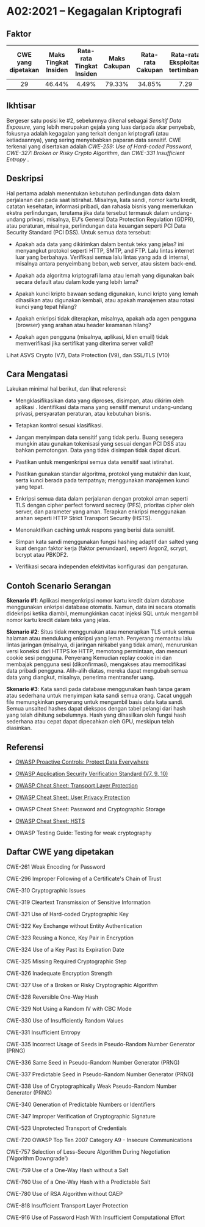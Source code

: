 # A02:2021 – Kegagalan Kriptografi

## Faktor

| CWE yang dipetakan | Maks Tingkat Insiden | Rata-rata Tingkat Insiden | Maks Cakupan | Rata-rata Cakupan | Rata-rata Eksploitasi tertimbang | Rata-rata dampak tertimbang | Jumlah Kejadian | Total CVE |
|:-------------:|:--------------------:|:--------------------:|:--------------:|:--------------:|:----------------------:|:---------------------:|:-------------------:|:------------:|
| 29          | 46.44%             | 4.49%              | 79.33%       | 34.85%       | 7.29                 | 6.81                | 233,788           | 3,075      |

## Ikhtisar

Bergeser satu posisi ke #2, sebelumnya dikenal sebagai *Sensitif Data
Exposure*, yang lebih merupakan gejala yang luas daripada akar penyebab,
fokusnya adalah kegagalan yang terkait dengan kriptografi (atau ketiadaannya),
yang sering menyebabkan paparan data sensitif. CWE terkenal yang disertakan
adalah *CWE-259: Use of Hard-coded Password*, *CWE-327: Broken or Risky
Crypto Algorithm*, dan *CWE-331 Insufficient Entropy* .

## Deskripsi

Hal pertama adalah menentukan kebutuhan perlindungan data dalam perjalanan
dan pada saat istirahat. Misalnya, kata sandi, nomor kartu kredit, catatan kesehatan, informasi pribadi, dan rahasia bisnis yang memerlukan ekstra
perlindungan, terutama jika data tersebut termasuk dalam undang-undang privasi, misalnya, EU's General Data Protection Regulation (GDPR), atau peraturan, misalnya,
perlindungan data keuangan seperti PCI Data Security Standard (PCI DSS).
Untuk semua data tersebut:

-   Apakah ada data yang dikirimkan dalam bentuk teks yang jelas? 
    ini menyangkut protokol seperti 
    HTTP, SMTP, and FTP. Lalu lintas internet luar yang berbahaya.
    Verifikasi semua lalu lintas yang ada di internal, misalnya antara penyeimbang beban,web server, atau sistem back-end.

-   Apakah ada algoritma kriptografi lama atau lemah yang digunakan baik secara default
    atau dalam kode yang lebih lama?

-   Apakah kunci kripto bawaan sedang digunakan, 
    kunci kripto yang lemah dihasilkan atau digunakan kembali, 
    atau apakah manajemen atau rotasi kunci yang tepat hilang?

-   Apakah enkripsi tidak diterapkan, misalnya, apakah ada agen pengguna (browser) 
    yang arahan atau header keamanan hilang?

-   Apakah agen pengguna (misalnya, aplikasi, klien email) tidak memverifikasi jika
    sertifikat yang diterima server valid?

Lihat ASVS Crypto (V7), Data Protection (V9), dan SSL/TLS (V10)

## Cara Mengatasi

Lakukan minimal hal berikut, dan lihat referensi: 

-   Mengklasifikasikan data yang diproses, disimpan, atau dikirim oleh aplikasi .
    Identifikasi data mana yang sensitif menurut undang-undang privasi,
    persyaratan peraturan, atau kebutuhan bisnis.

-   Tetapkan kontrol sesuai klasifikasi.

-   Jangan menyimpan data sensitif yang tidak perlu. Buang sesegera
    mungkin atau gunakan tokenisasi yang sesuai dengan PCI DSS atau bahkan pemotongan.
    Data yang tidak disimpan tidak dapat dicuri.

-   Pastikan untuk mengenkripsi semua data sensitif saat istirahat.

-   Pastikan gunakan standar algoritma, protokol yang mutakhir dan kuat, serta 
    kunci berada pada tempatnya; menggunakan manajemen kunci yang tepat.

-   Enkripsi semua data dalam perjalanan dengan protokol aman seperti TLS dengan
    cipher perfect forward secrecy (PFS), prioritas cipher oleh
    server, dan parameter yang aman. Terapkan enkripsi menggunakan arahan
    seperti HTTP Strict Transport Security (HSTS).

-   Menonaktifkan caching untuk respons yang berisi data sensitif.

-   Simpan kata sandi menggunakan fungsi hashing adaptif dan salted yang kuat
    dengan faktor kerja (faktor penundaan), seperti Argon2, scrypt, bcrypt atau
    PBKDF2.

-   Verifikasi secara independen efektivitas konfigurasi dan
    pengaturan.


## Contoh Scenario Serangan

**Skenario #1**: Aplikasi mengenkripsi nomor kartu kredit dalam
database menggunakan enkripsi database otomatis. Namun, data ini
secara otomatis didekripsi ketika diambil, memungkinkan cacat injeksi SQL untuk
mengambil nomor kartu kredit dalam teks yang jelas.


**Skenario #2**: Situs tidak menggunakan atau menerapkan TLS untuk semua halaman atau
mendukung enkripsi yang lemah. Penyerang memantau lalu lintas jaringan (misalnya, di
jaringan nirkabel yang tidak aman), menurunkan versi koneksi dari HTTPS ke
HTTP, memotong permintaan, dan mencuri cookie sesi pengguna.
Penyerang Kemudian replay cookie ini dan membajak pengguna sesi (dikonfirmasi), mengakses atau memodifikasi data pribadi pengguna. Alih-alih diatas, 
mereka dapat mengubah semua data yang diangkut, misalnya, penerima
mentransfer uang.


**Skenario #3**: Kata sandi pada database  menggunakan hash tanpa garam atau sederhana untuk
menyimpan kata sandi semua orang. Cacat unggah file memungkinkan penyerang untuk
mengambil basis data kata sandi. Semua unsalted hashes dapat diekspos
dengan tabel pelangi dari hash yang telah dihitung sebelumnya. Hash yang dihasilkan oleh
fungsi hash sederhana atau cepat dapat dipecahkan oleh GPU, meskipun telah
diasinkan.


## Referensi

-   [OWASP Proactive Controls: Protect Data
    Everywhere](https://owasp.org/www-project-proactive-controls/v3/en/c8-protect-data-everywhere)

-   [OWASP Application Security Verification Standard (V7,
    9, 10)](https://owasp.org/www-project-application-security-verification-standard)

-   [OWASP Cheat Sheet: Transport Layer
    Protection](https://cheatsheetseries.owasp.org/cheatsheets/Transport_Layer_Protection_Cheat_Sheet.html)

-   [OWASP Cheat Sheet: User Privacy
    Protection](https://cheatsheetseries.owasp.org/cheatsheets/User_Privacy_Protection_Cheat_Sheet.html)

-   OWASP Cheat Sheet: Password and Cryptographic Storage

-   [OWASP Cheat Sheet:
    HSTS](https://cheatsheetseries.owasp.org/cheatsheets/HTTP_Strict_Transport_Security_Cheat_Sheet.html)

-   OWASP Testing Guide: Testing for weak cryptography


## Daftar CWE yang dipetakan

CWE-261 Weak Encoding for Password

CWE-296 Improper Following of a Certificate's Chain of Trust

CWE-310 Cryptographic Issues

CWE-319 Cleartext Transmission of Sensitive Information

CWE-321 Use of Hard-coded Cryptographic Key

CWE-322 Key Exchange without Entity Authentication

CWE-323 Reusing a Nonce, Key Pair in Encryption

CWE-324 Use of a Key Past its Expiration Date

CWE-325 Missing Required Cryptographic Step

CWE-326 Inadequate Encryption Strength

CWE-327 Use of a Broken or Risky Cryptographic Algorithm

CWE-328 Reversible One-Way Hash

CWE-329 Not Using a Random IV with CBC Mode

CWE-330 Use of Insufficiently Random Values

CWE-331 Insufficient Entropy

CWE-335 Incorrect Usage of Seeds in Pseudo-Random Number Generator
(PRNG)

CWE-336 Same Seed in Pseudo-Random Number Generator (PRNG)

CWE-337 Predictable Seed in Pseudo-Random Number Generator (PRNG)

CWE-338 Use of Cryptographically Weak Pseudo-Random Number Generator
(PRNG)

CWE-340 Generation of Predictable Numbers or Identifiers

CWE-347 Improper Verification of Cryptographic Signature

CWE-523 Unprotected Transport of Credentials

CWE-720 OWASP Top Ten 2007 Category A9 - Insecure Communications

CWE-757 Selection of Less-Secure Algorithm During Negotiation
('Algorithm Downgrade')

CWE-759 Use of a One-Way Hash without a Salt

CWE-760 Use of a One-Way Hash with a Predictable Salt

CWE-780 Use of RSA Algorithm without OAEP

CWE-818 Insufficient Transport Layer Protection

CWE-916 Use of Password Hash With Insufficient Computational Effort
